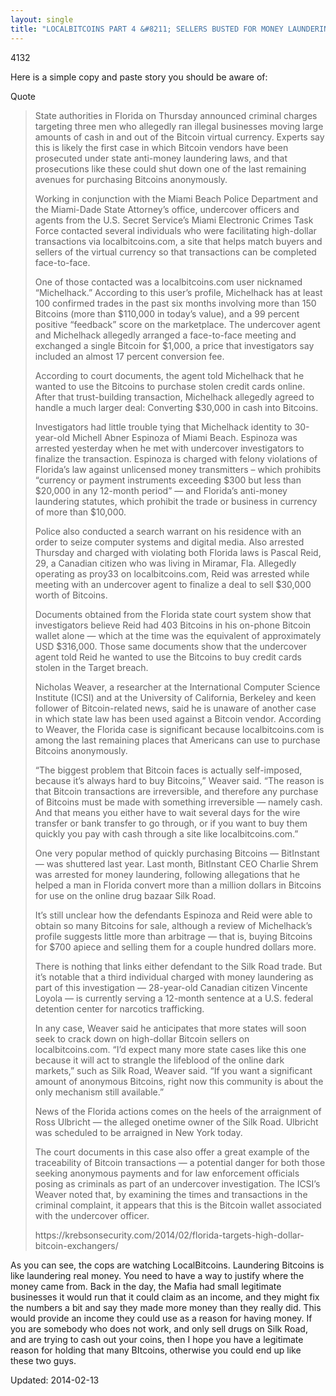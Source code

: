 ```yaml
---
layout: single
title: "LOCALBITCOINS PART 4 &#8211; SELLERS BUSTED FOR MONEY LAUNDERINg"
---
```

4132


<p>Here is a simple copy and paste story you should be aware of:</p>
<div>
<div>Quote</div>
</div>
<blockquote><p>State authorities in Florida on Thursday announced criminal charges targeting three men who allegedly ran illegal businesses moving large amounts of cash in and out of the Bitcoin virtual currency. Experts say this is likely the first case in which Bitcoin vendors have been prosecuted under state anti-money laundering laws, and that prosecutions like these could shut down one of the last remaining avenues for purchasing Bitcoins anonymously.</p>
<p>Working in conjunction with the Miami Beach Police Department and the Miami-Dade State Attorney’s office, undercover officers and agents from the U.S. Secret Service’s Miami Electronic Crimes Task Force contacted several individuals who were facilitating high-dollar transactions via localbitcoins.com, a site that helps match buyers and sellers of the virtual currency so that transactions can be completed face-to-face.</p>
<p>One of those contacted was a localbitcoins.com user nicknamed “Michelhack.” According to this user’s profile, Michelhack has at least 100 confirmed trades in the past six months involving more than 150 Bitcoins (more than $110,000 in today’s value), and a 99 percent positive “feedback” score on the marketplace. The undercover agent and Michelhack allegedly arranged a face-to-face meeting and exchanged a single Bitcoin for $1,000, a price that investigators say included an almost 17 percent conversion fee.</p>
<p>According to court documents, the agent told Michelhack that he wanted to use the Bitcoins to purchase stolen credit cards online. After that trust-building transaction, Michelhack allegedly agreed to handle a much larger deal: Converting $30,000 in cash into Bitcoins.</p>
<p>Investigators had little trouble tying that Michelhack identity to 30-year-old Michell Abner Espinoza of Miami Beach. Espinoza was arrested yesterday when he met with undercover investigators to finalize the transaction. Espinoza is charged with felony violations of Florida’s law against unlicensed money transmitters – which prohibits “currency or payment instruments exceeding $300 but less than $20,000 in any 12-month period” — and Florida’s anti-money laundering statutes, which prohibit the trade or business in currency of more than $10,000.</p>
<p>Police also conducted a search warrant on his residence with an order to seize computer systems and digital media. Also arrested Thursday and charged with violating both Florida laws is Pascal Reid, 29, a Canadian citizen who was living in Miramar, Fla. Allegedly operating as proy33 on localbitcoins.com, Reid was arrested while meeting with an undercover agent to finalize a deal to sell $30,000 worth of Bitcoins.</p>
<p>Documents obtained from the Florida state court system show that investigators believe Reid had 403 Bitcoins in his on-phone Bitcoin wallet alone — which at the time was the equivalent of approximately USD $316,000. Those same documents show that the undercover agent told Reid he wanted to use the Bitcoins to buy credit cards stolen in the Target breach.</p>
<p>Nicholas Weaver, a researcher at the International Computer Science Institute (ICSI) and at the University of California, Berkeley and keen follower of Bitcoin-related news, said he is unaware of another case in which state law has been used against a Bitcoin vendor. According to Weaver, the Florida case is significant because localbitcoins.com is among the last remaining places that Americans can use to purchase Bitcoins anonymously.</p>
<p>“The biggest problem that Bitcoin faces is actually self-imposed, because it’s always hard to buy Bitcoins,” Weaver said. “The reason is that Bitcoin transactions are irreversible, and therefore any purchase of Bitcoins must be made with something irreversible — namely cash. And that means you either have to wait several days for the wire transfer or bank transfer to go through, or if you want to buy them quickly you pay with cash through a site like localbitcoins.com.”</p>
<p>One very popular method of quickly purchasing Bitcoins — BitInstant — was shuttered last year. Last month, BitInstant CEO Charlie Shrem was arrested for money laundering, following allegations that he helped a man in Florida convert more than a million dollars in Bitcoins for use on the online drug bazaar Silk Road.</p>
<p>It’s still unclear how the defendants Espinoza and Reid were able to obtain so many Bitcoins for sale, although a review of Michelhack’s profile suggests little more than arbitrage — that is, buying Bitcoins for $700 apiece and selling them for a couple hundred dollars more.</p>
<p>There is nothing that links either defendant to the Silk Road trade. But it’s notable that a third individual charged with money laundering as part of this investigation — 28-year-old Canadian citizen Vincente Loyola — is currently serving a 12-month sentence at a U.S. federal detention center for narcotics trafficking.</p>
<p>In any case, Weaver said he anticipates that more states will soon seek to crack down on high-dollar Bitcoin sellers on localbitcoins.com. “I’d expect many more state cases like this one because it will act to strangle the lifeblood of the online dark markets,” such as Silk Road, Weaver said. “If you want a significant amount of anonymous Bitcoins, right now this community is about the only mechanism still available.”</p>
<p>News of the Florida actions comes on the heels of the arraignment of Ross Ulbricht — the alleged onetime owner of the Silk Road. Ulbricht was scheduled to be arraigned in New York today.</p>
<p>The court documents in this case also offer a great example of the traceability of Bitcoin transactions — a potential danger for both those seeking anonymous payments and for law enforcement officials posing as criminals as part of an undercover investigation. The ICSI’s Weaver noted that, by examining the times and transactions in the criminal complaint, it appears that this is the Bitcoin wallet associated with the undercover officer.</p>
<p>https://krebsonsecurity.com/2014/02/florida-targets-high-dollar-bitcoin-exchangers/</p></blockquote>
<p>As you can see, the cops are watching LocalBitcoins. Laundering Bitcoins is like laundering real money. You need to have a way to justify where the money came from. Back in the day, the Mafia had small legitimate businesses it would run that it could claim as an income, and they might fix the numbers a bit and say they made more money than they really did. This would provide an income they could use as a reason for having money. If you are somebody who does not work, and only sell drugs on Silk Road, and are trying to cash out your coins, then I hope you have a legitimate reason for holding that many BItcoins, otherwise you could end up like these two guys.</p>

Updated: 2014-02-13

